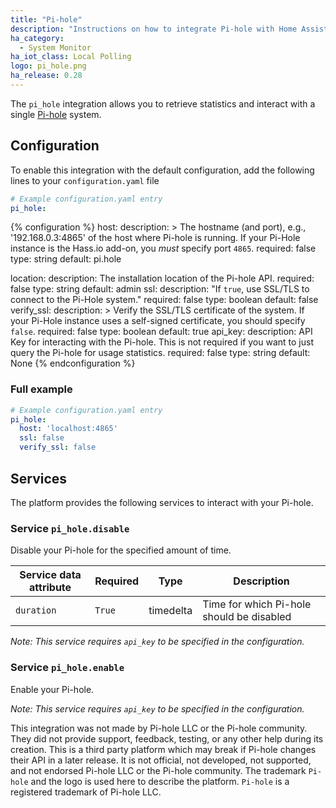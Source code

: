```yaml
---
title: "Pi-hole"
description: "Instructions on how to integrate Pi-hole with Home Assistant."
ha_category:
  - System Monitor
ha_iot_class: Local Polling
logo: pi_hole.png
ha_release: 0.28
---
```


The `pi_hole` integration allows you to retrieve statistics and interact with a single [Pi-hole](https://pi-hole.net/) system.

## Configuration

To enable this integration with the default configuration, add the following lines to your `configuration.yaml` file

```yaml
# Example configuration.yaml entry
pi_hole:
```

{% configuration %}
host:
  description: >
    The hostname (and port), e.g., '192.168.0.3:4865' of the host where Pi-hole is running. If your Pi-Hole instance is the Hass.io add-on, you *must* specify port `4865`.
  required: false
  type: string
  default: pi.hole

location:
  description: The installation location of the Pi-hole API.
  required: false
  type: string
  default: admin
ssl:
  description: "If `true`, use SSL/TLS to connect to the Pi-Hole system."
  required: false
  type: boolean
  default: false
verify_ssl:
  description: >
    Verify the SSL/TLS certificate of the system. If your Pi-Hole instance uses a self-signed certificate, you should specify `false`.
  required: false
  type: boolean
  default: true
api_key:
  description: API Key for interacting with the Pi-hole. This is not required if you want to just query the Pi-hole for usage statistics.
  required: false
  type: string
  default: None
{% endconfiguration %}

### Full example

```yaml
# Example configuration.yaml entry
pi_hole:
  host: 'localhost:4865'
  ssl: false
  verify_ssl: false
```

## Services

The platform provides the following services to interact with your Pi-hole.

### Service `pi_hole.disable`

Disable your Pi-hole for the specified amount of time.

| Service data attribute | Required | Type | Description |
| ---------------------- | -------- | -------- | ----------- |
| `duration` | `True` | timedelta | Time for which Pi-hole should be disabled | 

_Note: This service requires `api_key` to be specified in the configuration._

### Service `pi_hole.enable`

Enable your Pi-hole.

_Note: This service requires `api_key` to be specified in the configuration._

This integration was not made by Pi-hole LLC or the Pi-hole community. They did not provide support, feedback, testing, or any other help during its creation. This is a third party platform which may break if Pi-hole changes their API in a later release. It is not official, not developed, not supported, and not endorsed Pi-hole LLC or the Pi-hole community. The trademark `Pi-hole` and the logo is used here to describe the platform. `Pi-hole` is a registered trademark of Pi-hole LLC.
